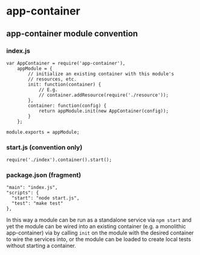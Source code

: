 # app-container

## app-container module convention

### index.js

```
var AppContainer = require('app-container'),
    appModule = {
        // initialize an existing container with this module's
        // resources, etc.
        init: function(container) {
            // E.g.
            // container.addResource(require('./resource'));
        },
        container: function(config) {
            return appModule.init(new AppContainer(config));
        }
    };

module.exports = appModule;
```

### start.js (convention only)

```
require('./index').container().start();
```

### package.json (fragment)

```
"main": "index.js",
"scripts": {
  "start": "node start.js",
  "test": "make test"
},
```

In this way a module can be run as a standalone service via `npm start` and yet
the module can be wired into an existing container (e.g. a monolithic app-container)
via by calling `init` on the module with the desired container to wire the services
into, or the module can be loaded to create local tests without starting a container.
